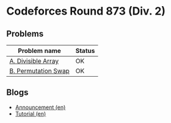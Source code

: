 # Codeforces Round 873 (Div. 2)

## Problems

|Problem name|Status|
|------------|---------|
| [A. Divisible Array](problems/A._Divisible_Array.md)|OK|
| [B. Permutation Swap](problems/B._Permutation_Swap.md)|OK|
## Blogs

- [Announcement (en)](blogs/Announcement_(en).md)
- [Tutorial (en)](blogs/Tutorial_(en).md)
